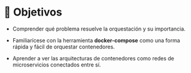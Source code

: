# 📜 Objetivos

- Comprender qué problema resuelve la orquestación y su importancia.

- Familiarícese con la herramienta **docker-compose** como una forma rápida y fácil de orquestar contenedores.

- Aprender a ver las arquitecturas de contenedores como redes de microservicios conectados entre sí.